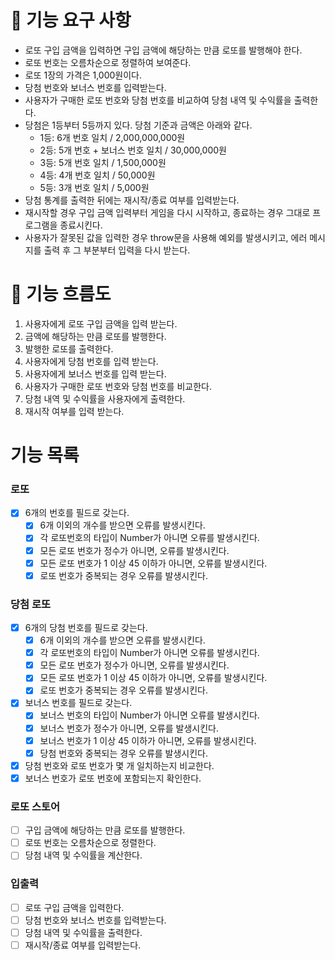 # 🎯 기능 요구 사항

- 로또 구입 금액을 입력하면 구입 금액에 해당하는 만큼 로또를 발행해야 한다.
- 로또 번호는 오름차순으로 정렬하여 보여준다.
- 로또 1장의 가격은 1,000원이다.
- 당첨 번호와 보너스 번호를 입력받는다.
- 사용자가 구매한 로또 번호와 당첨 번호를 비교하여 당첨 내역 및 수익률을 출력한다.
- 당첨은 1등부터 5등까지 있다. 당첨 기준과 금액은 아래와 같다.
  - 1등: 6개 번호 일치 / 2,000,000,000원
  - 2등: 5개 번호 + 보너스 번호 일치 / 30,000,000원
  - 3등: 5개 번호 일치 / 1,500,000원
  - 4등: 4개 번호 일치 / 50,000원
  - 5등: 3개 번호 일치 / 5,000원
- 당첨 통계를 출력한 뒤에는 재시작/종료 여부를 입력받는다.
- 재시작할 경우 구입 금액 입력부터 게임을 다시 시작하고, 종료하는 경우 그대로 프로그램을 종료시킨다.
- 사용자가 잘못된 값을 입력한 경우 throw문을 사용해 예외를 발생시키고, 에러 메시지를 출력 후 그 부분부터 입력을 다시 받는다.

# 🌊 기능 흐름도

1. 사용자에게 로또 구입 금액을 입력 받는다.
2. 금액에 해당하는 만큼 로또를 발행한다.
3. 발행한 로또를 출력한다.
4. 사용자에게 당첨 번호를 입력 받는다.
5. 사용자에게 보너스 번호를 입력 받는다.
6. 사용자가 구매한 로또 번호와 당첨 번호를 비교한다.
7. 당첨 내역 및 수익률을 사용자에게 출력한다.
8. 재시작 여부를 입력 받는다.

# 기능 목록

### 로또

- [x] 6개의 번호를 필드로 갖는다.
  - [x] 6개 이외의 개수를 받으면 오류를 발생시킨다.
  - [x] 각 로또번호의 타입이 Number가 아니면 오류를 발생시킨다.
  - [x] 모든 로또 번호가 정수가 아니면, 오류를 발생시킨다.
  - [x] 모든 로또 번호가 1 이상 45 이하가 아니면, 오류를 발생시킨다.
  - [x] 로또 번호가 중복되는 경우 오류를 발생시킨다.

### 당첨 로또

- [x] 6개의 당첨 번호를 필드로 갖는다.
  - [x] 6개 이외의 개수를 받으면 오류를 발생시킨다.
  - [x] 각 로또번호의 타입이 Number가 아니면 오류를 발생시킨다.
  - [x] 모든 로또 번호가 정수가 아니면, 오류를 발생시킨다.
  - [x] 모든 로또 번호가 1 이상 45 이하가 아니면, 오류를 발생시킨다.
  - [x] 로또 번호가 중복되는 경우 오류를 발생시킨다.
- [x] 보너스 번호를 필드로 갖는다.
  - [x] 보너스 번호의 타입이 Number가 아니면 오류를 발생시킨다.
  - [x] 보너스 번호가 정수가 아니면, 오류를 발생시킨다.
  - [x] 보너스 번호가 1 이상 45 이하가 아니면, 오류를 발생시킨다.
  - [x] 당첨 번호와 중복되는 경우 오류를 발생시킨다.
- [x] 당첨 번호와 로또 번호가 몇 개 일치하는지 비교한다.
- [x] 보너스 번호가 로또 번호에 포함되는지 확인한다.

### 로또 스토어

- [ ] 구입 금액에 해당하는 만큼 로또를 발행한다.
- [ ] 로또 번호는 오름차순으로 정렬한다.
- [ ] 당첨 내역 및 수익률을 계산한다.

### 입출력

- [ ] 로또 구입 금액을 입력한다.
- [ ] 당첨 번호와 보너스 번호를 입력받는다.
- [ ] 당첨 내역 및 수익률을 출력한다.
- [ ] 재시작/종료 여부를 입력받는다.
